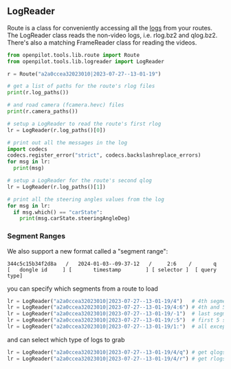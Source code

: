 ## LogReader

Route is a class for conveniently accessing all the [logs](/system/loggerd/) from your routes. The LogReader class reads the non-video logs, i.e. rlog.bz2 and qlog.bz2. There's also a matching FrameReader class for reading the videos.

```python
from openpilot.tools.lib.route import Route
from openpilot.tools.lib.logreader import LogReader

r = Route("a2a0ccea32023010|2023-07-27--13-01-19")

# get a list of paths for the route's rlog files
print(r.log_paths())

# and road camera (fcamera.hevc) files
print(r.camera_paths())

# setup a LogReader to read the route's first rlog
lr = LogReader(r.log_paths()[0])

# print out all the messages in the log
import codecs
codecs.register_error("strict", codecs.backslashreplace_errors)
for msg in lr:
  print(msg)

# setup a LogReader for the route's second qlog
lr = LogReader(r.log_paths()[1])

# print all the steering angles values from the log
for msg in lr:
  if msg.which() == "carState":
    print(msg.carState.steeringAngleDeg)
```

### Segment Ranges

We also support a new format called a "segment range":

```
344c5c15b34f2d8a   /   2024-01-03--09-37-12   /     2:6    /       q
[   dongle id     ] [       timestamp        ] [ selector ]  [ query type]
```

you can specify which segments from a route to load

```python
lr = LogReader("a2a0ccea32023010|2023-07-27--13-01-19/4")   # 4th segment
lr = LogReader("a2a0ccea32023010|2023-07-27--13-01-19/4:6") # 4th and 5th segment
lr = LogReader("a2a0ccea32023010|2023-07-27--13-01-19/-1")  # last segment
lr = LogReader("a2a0ccea32023010|2023-07-27--13-01-19/:5")  # first 5 segments
lr = LogReader("a2a0ccea32023010|2023-07-27--13-01-19/1:")  # all except first segment
```

and can select which type of logs to grab

```python
lr = LogReader("a2a0ccea32023010|2023-07-27--13-01-19/4/q") # get qlogs
lr = LogReader("a2a0ccea32023010|2023-07-27--13-01-19/4/r") # get rlogs (default)
```
